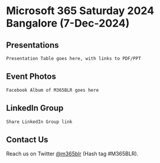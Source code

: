 # Microsoft 365 Saturday 2024 Bangalore (7-Dec-2024)

## Presentations

`Presentation Table goes here, with links to PDF/PPT`

## Event Photos

`Facebook Album of M365BLR goes here`

## LinkedIn Group

`Share LinkedIn Group link`

## Contact Us

Reach us on Twitter [@m365blr](https://twitter.com/m365blr "Microsoft365 Bangalore") (Hash tag #M365BLR).

